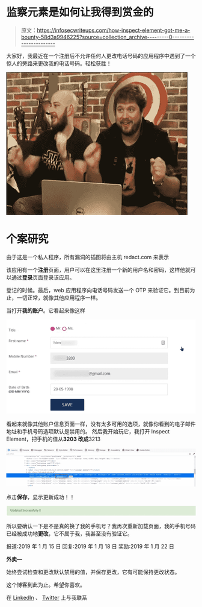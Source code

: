 # 监察元素是如何让我得到赏金的

> 原文：<https://infosecwriteups.com/how-inspect-element-got-me-a-bounty-58d3a9946225?source=collection_archive---------0----------------------->

大家好，我最近在一个注册后不允许任何人更改电话号码的应用程序中遇到了一个惊人的旁路来更改我的电话号码。轻松获胜！

![](img/eee846b58eb866b28f8ea4e0045cb216.png)

# 个案研究

由于这是一个私人程序，所有漏洞的插图将由主机 redact.com 来表示

该应用有一个**注册**页面，用户可以在这里注册一个新的用户名和密码，这样他就可以通过**登录**页面登录该应用。

登记的时候。最后，web 应用程序向电话号码发送一个 OTP 来验证它。到目前为止，一切正常，就像其他应用程序一样。

当打开**我的账户**。它看起来像这样

![](img/3b591b94f6cbb0490f402bef2e0472ba.png)

看起来就像其他账户信息页面一样，没有太多可用的选项，就像你看到的电子邮件地址和手机号码选项默认是禁用的。
然后我开始玩它，我打开 Inspect Element，把手机的值从******3203 改成******3213

![](img/e802833cec5663a27677b9c03ebfad5c.png)

点击**保存**，显示更新成功！！

![](img/fc555eaae187307401f2996b2cfe8ed0.png)

所以要确认一下是不是真的换了我的手机号？我再次重新加载页面，我的手机号码已经被成功地**更改**，它不属于我，我甚至没有验证它。

报道:2019 年 1 月 15 日
回复:2019 年 1 月 18 日
奖励:2019 年 1 月 22 日

**外卖—**

始终尝试检查和更改默认禁用的值，并保存更改，它有可能保持更改状态。

这个博客到此为止。希望你喜欢。

在 [LinkedIn](https://www.linkedin.com/in/adtyasoni) 、 [Twitter](https://twitter.com/hetroublemakr) 上与我联系